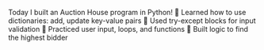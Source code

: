 Today I built an Auction House  program in Python!
🔹 Learned how to use dictionaries: add, update key-value pairs
🔹 Used try-except blocks for input validation
🔹 Practiced user input, loops, and functions
🔹 Built logic to find the highest bidder